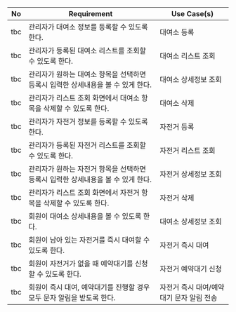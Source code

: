 | No  | Requirement                                                         | Use Case(s)                      |
|-----|---------------------------------------------------------------------|----------------------------------|
| tbc   | 관리자가 대여소 정보를 등록할 수 있도록 한다.                        | 대여소 등록                      |
| tbc   | 관리자가 등록된 대여소 리스트를 조회할 수 있도록 한다.                | 대여소 리스트 조회               |
| tbc   | 관리자가 원하는 대여소 항목을 선택하면 등록시 입력한 상세내용을 볼 수 있게 한다. | 대여소 상세정보 조회             |
| tbc   | 관리자가 리스트 조회 화면에서 대여소 항목을 삭제할 수 있도록 한다.     | 대여소 삭제                      |
| tbc   | 관리자가 자전거 정보를 등록할 수 있도록 한다.                        | 자전거 등록                      |
| tbc   | 관리자가 등록된 자전거 리스트를 조회할 수 있도록 한다.                | 자전거 리스트 조회               |
| tbc   | 관리자가 원하는 자전거 항목을 선택하면 등록시 입력한 상세내용을 볼 수 있게 한다. | 자전거 상세정보 조회             |
| tbc   | 관리자가 리스트 조회 화면에서 자전거 항목을 삭제할 수 있도록 한다.     | 자전거 삭제                      |
| tbc   | 회원이 대여소 상세내용을 볼 수 있도록 한다.                           | 대여소 상세정보 조회             |
| tbc   | 회원이 남아 있는 자전거를 즉시 대여할 수 있도록 한다.                 | 자전거 즉시 대여                 |
| tbc   | 회원이 자전거가 없을 때 예약대기를 신청할 수 있도록 한다.             | 자전거 예약대기 신청             |
| tbc   | 회원이 즉시 대여, 예약대기를 진행할 경우 모두 문자 알림을 받도록 한다. | 자전거 즉시 대여/예약대기 문자 알림 전송 |
